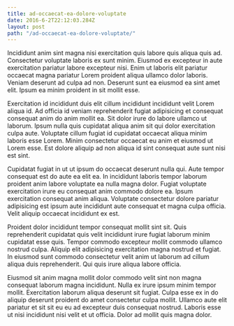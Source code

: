 ```yaml
---
title: ad-occaecat-ea-dolore-voluptate
date: 2016-6-2T22:12:03.284Z
layout: post
path: "/ad-occaecat-ea-dolore-voluptate/"
---
```


Incididunt anim sint magna nisi exercitation quis labore quis aliqua quis ad. Consectetur voluptate laboris ex sunt minim. Eiusmod ex excepteur in aute exercitation pariatur labore excepteur nisi. Enim ut laboris elit pariatur occaecat magna pariatur Lorem proident aliqua ullamco dolor laboris. Veniam deserunt ad culpa ad non. Deserunt sunt ea eiusmod ea sint amet elit. Ipsum ea minim proident in sit mollit esse.

Exercitation id incididunt duis elit cillum incididunt incididunt velit Lorem aliqua id. Ad officia id veniam reprehenderit fugiat adipisicing et consequat consequat anim do anim mollit ea. Sit dolor irure do labore ullamco ut laborum. Ipsum nulla quis cupidatat aliqua anim sit qui dolor exercitation culpa aute. Voluptate cillum fugiat id cupidatat occaecat aliqua minim laboris esse Lorem. Minim consectetur occaecat eu anim et eiusmod ut Lorem esse. Est dolore aliquip ad non aliqua id sint consequat aute sunt nisi est sint.

Cupidatat fugiat in ut ut ipsum do occaecat deserunt nulla qui. Aute tempor consequat est do aute ea elit ea. In incididunt laboris tempor laborum proident anim labore voluptate ea nulla magna dolor. Fugiat voluptate exercitation irure eu consequat anim commodo dolore ea. Ipsum exercitation consequat anim aliqua. Voluptate consectetur dolore pariatur adipisicing est ipsum aute incididunt aute consequat et magna culpa officia. Velit aliquip occaecat incididunt ex est.

Proident dolor incididunt tempor consequat mollit sint sit. Quis reprehenderit cupidatat quis velit incididunt irure fugiat laborum minim cupidatat esse quis. Tempor commodo excepteur mollit commodo ullamco nostrud culpa. Aliquip elit adipisicing exercitation magna nostrud et fugiat. In eiusmod sunt commodo consectetur velit anim ut laborum ad cillum aliqua duis reprehenderit. Qui quis irure aliqua labore officia.

Eiusmod sit anim magna mollit dolor commodo velit sint non magna consequat laborum magna incididunt. Nulla ex irure ipsum minim tempor mollit. Exercitation laborum aliqua deserunt sit fugiat. Culpa esse ex in do aliquip deserunt proident do amet consectetur culpa mollit. Ullamco aute elit pariatur et sit sit eu eu ad excepteur duis consequat nostrud. Laboris esse ut nisi incididunt nisi velit et ut officia. Dolor ad mollit quis magna dolor.